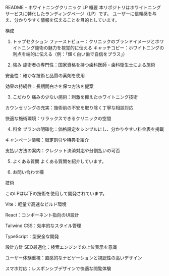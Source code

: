 README – ホワイトニングクリニック LP
概要
本リポジトリはホワイトニングサービスに特化したランディングページ（LP）です。
ユーザーに信頼感を与え、分かりやすく情報を伝えることを目的としています。

構成
1. トップセクション
ファーストビュー：クリニックのブランドイメージとホワイトニング施術の魅力を視覚的に伝える
キャッチコピー：ホワイトニングの利点を端的に伝える（例：「輝く白い歯で自信をプラス」）

2. 強み
施術者の専門性：国家資格を持つ歯科医師・歯科衛生士による施術

安全性：確かな技術と品質の薬剤を使用

効果の持続性：長期間白さを保つ方法を提案

3. こだわり
痛みの少ない施術：刺激を抑えたホワイトニング技術

カウンセリングの充実：施術前の不安を取り除く丁寧な相談対応

快適な施術環境：リラックスできるクリニックの空間

4. 料金
プランの明確化：価格設定をシンプルにし、分かりやすい料金表を掲載

キャンペーン情報：限定割引や特典を紹介

支払い方法の案内：クレジット決済対応や分割払いの可否

5. よくある質問
よくある質問を紹介しています。

6. お問い合わせ欄

技術

このLPは以下の技術を使用して開発されています。

Vite：軽量で高速なビルド環境

React：コンポーネント指向のUI設計

Tailwind CSS：効率的なスタイル管理

TypeScript：型安全な開発

設計方針
SEO最適化：検索エンジンでの上位表示を意識

ユーザー体験重視：直感的なナビゲーションと視認性の高いデザイン

スマホ対応：レスポンシブデザインで快適な閲覧体験